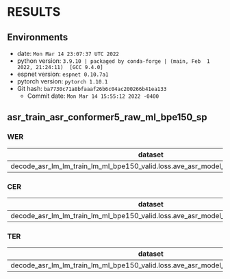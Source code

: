 <!-- Generated by scripts/utils/show_asr_result.sh -->
# RESULTS
## Environments
- date: `Mon Mar 14 23:07:37 UTC 2022`
- python version: `3.9.10 | packaged by conda-forge | (main, Feb  1 2022, 21:24:11)  [GCC 9.4.0]`
- espnet version: `espnet 0.10.7a1`
- pytorch version: `pytorch 1.10.1`
- Git hash: `ba7730c71a8bfaaaf26b6c04ac200266b41ea133`
  - Commit date: `Mon Mar 14 15:55:12 2022 -0400`

## asr_train_asr_conformer5_raw_ml_bpe150_sp
### WER

|dataset|Snt|Wrd|Corr|Sub|Del|Ins|Err|S.Err|
|---|---|---|---|---|---|---|---|---|
|decode_asr_lm_lm_train_lm_ml_bpe150_valid.loss.ave_asr_model_valid.acc.ave/test_ml|1894|11542|56.8|37.6|5.6|2.5|45.6|81.5|

### CER

|dataset|Snt|Wrd|Corr|Sub|Del|Ins|Err|S.Err|
|---|---|---|---|---|---|---|---|---|
|decode_asr_lm_lm_train_lm_ml_bpe150_valid.loss.ave_asr_model_valid.acc.ave/test_ml|1894|107485|89.2|5.7|5.0|1.7|12.4|81.5|

### TER

|dataset|Snt|Wrd|Corr|Sub|Del|Ins|Err|S.Err|
|---|---|---|---|---|---|---|---|---|
|decode_asr_lm_lm_train_lm_ml_bpe150_valid.loss.ave_asr_model_valid.acc.ave/test_ml|1894|67113|83.5|10.3|6.2|1.6|18.1|80.5|

